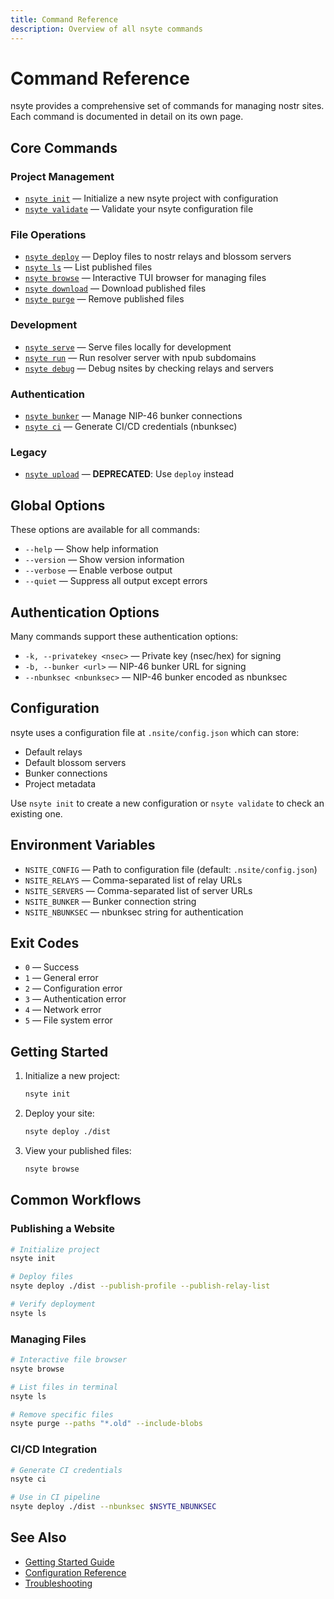 ```yaml
---
title: Command Reference
description: Overview of all nsyte commands
---
```


# Command Reference

nsyte provides a comprehensive set of commands for managing nostr sites. Each command is documented in detail on its own page.

## Core Commands

### Project Management

- [`nsyte init`](commands/init.md) — Initialize a new nsyte project with configuration
- [`nsyte validate`](commands/validate.md) — Validate your nsyte configuration file

### File Operations

- [`nsyte deploy`](commands/deploy.md) — Deploy files to nostr relays and blossom servers
- [`nsyte ls`](commands/ls.md) — List published files
- [`nsyte browse`](commands/browse.md) — Interactive TUI browser for managing files
- [`nsyte download`](commands/download.md) — Download published files
- [`nsyte purge`](commands/purge.md) — Remove published files

### Development

- [`nsyte serve`](commands/serve.md) — Serve files locally for development
- [`nsyte run`](commands/run.md) — Run resolver server with npub subdomains
- [`nsyte debug`](commands/debug.md) — Debug nsites by checking relays and servers

### Authentication

- [`nsyte bunker`](commands/bunker.md) — Manage NIP-46 bunker connections
- [`nsyte ci`](commands/ci.md) — Generate CI/CD credentials (nbunksec)

### Legacy

- [`nsyte upload`](commands/upload.md) — **DEPRECATED**: Use `deploy` instead

## Global Options

These options are available for all commands:

- `--help` — Show help information
- `--version` — Show version information
- `--verbose` — Enable verbose output
- `--quiet` — Suppress all output except errors

## Authentication Options

Many commands support these authentication options:

- `-k, --privatekey <nsec>` — Private key (nsec/hex) for signing
- `-b, --bunker <url>` — NIP-46 bunker URL for signing
- `--nbunksec <nbunksec>` — NIP-46 bunker encoded as nbunksec

## Configuration

nsyte uses a configuration file at `.nsite/config.json` which can store:

- Default relays
- Default blossom servers
- Bunker connections
- Project metadata

Use `nsyte init` to create a new configuration or `nsyte validate` to check an existing one.

## Environment Variables

- `NSITE_CONFIG` — Path to configuration file (default: `.nsite/config.json`)
- `NSITE_RELAYS` — Comma-separated list of relay URLs
- `NSITE_SERVERS` — Comma-separated list of server URLs
- `NSITE_BUNKER` — Bunker connection string
- `NSITE_NBUNKSEC` — nbunksec string for authentication

## Exit Codes

- `0` — Success
- `1` — General error
- `2` — Configuration error
- `3` — Authentication error
- `4` — Network error
- `5` — File system error

## Getting Started

1. Initialize a new project:
   ```bash
   nsyte init
   ```

2. Deploy your site:
   ```bash
   nsyte deploy ./dist
   ```

3. View your published files:
   ```bash
   nsyte browse
   ```

## Common Workflows

### Publishing a Website

```bash
# Initialize project
nsyte init

# Deploy files
nsyte deploy ./dist --publish-profile --publish-relay-list

# Verify deployment
nsyte ls
```

### Managing Files

```bash
# Interactive file browser
nsyte browse

# List files in terminal
nsyte ls

# Remove specific files
nsyte purge --paths "*.old" --include-blobs
```

### CI/CD Integration

```bash
# Generate CI credentials
nsyte ci

# Use in CI pipeline
nsyte deploy ./dist --nbunksec $NSYTE_NBUNKSEC
```

## See Also

- [Getting Started Guide](../getting-started.md)
- [Configuration Reference](../configuration.md)
- [Troubleshooting](../troubleshooting.md)